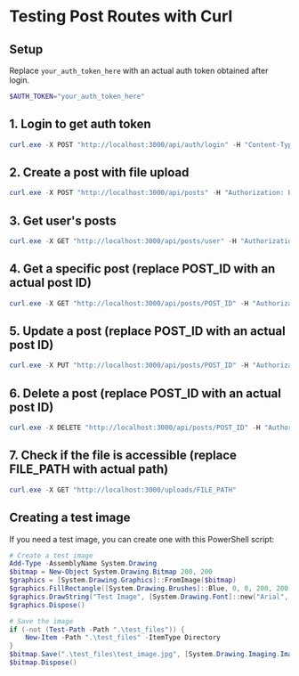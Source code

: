 # Testing Post Routes with Curl

## Setup

Replace `your_auth_token_here` with an actual auth token obtained after login.

```powershell
$AUTH_TOKEN="your_auth_token_here"
```

## 1. Login to get auth token

```powershell
curl.exe -X POST "http://localhost:3000/api/auth/login" -H "Content-Type: application/json" -d "{\"username\": \"admin\", \"password\": \"admin123\"}"
```

## 2. Create a post with file upload

```powershell
curl.exe -X POST "http://localhost:3000/api/posts" -H "Authorization: Bearer $AUTH_TOKEN" -F "title=Test Post with File Upload" -F "caption=This is a test post with a file upload" -F "post_category=1" -F "file=@./test_files/test_image.jpg"
```

## 3. Get user's posts

```powershell
curl.exe -X GET "http://localhost:3000/api/posts/user" -H "Authorization: Bearer $AUTH_TOKEN"
```

## 4. Get a specific post (replace POST_ID with an actual post ID)

```powershell
curl.exe -X GET "http://localhost:3000/api/posts/POST_ID" -H "Authorization: Bearer $AUTH_TOKEN"
```

## 5. Update a post (replace POST_ID with an actual post ID)

```powershell
curl.exe -X PUT "http://localhost:3000/api/posts/POST_ID" -H "Authorization: Bearer $AUTH_TOKEN" -H "Content-Type: application/json" -d "{\"title\": \"Updated Test Post\", \"caption\": \"This post has been updated\"}"
```

## 6. Delete a post (replace POST_ID with an actual post ID)

```powershell
curl.exe -X DELETE "http://localhost:3000/api/posts/POST_ID" -H "Authorization: Bearer $AUTH_TOKEN"
```

## 7. Check if the file is accessible (replace FILE_PATH with actual path)

```powershell
curl.exe -X GET "http://localhost:3000/uploads/FILE_PATH"
```

## Creating a test image

If you need a test image, you can create one with this PowerShell script:

```powershell
# Create a test image
Add-Type -AssemblyName System.Drawing
$bitmap = New-Object System.Drawing.Bitmap 200, 200
$graphics = [System.Drawing.Graphics]::FromImage($bitmap)
$graphics.FillRectangle([System.Drawing.Brushes]::Blue, 0, 0, 200, 200)
$graphics.DrawString("Test Image", [System.Drawing.Font]::new("Arial", 16), [System.Drawing.Brushes]::White, 40, 80)
$graphics.Dispose()

# Save the image
if (-not (Test-Path -Path ".\test_files")) {
    New-Item -Path ".\test_files" -ItemType Directory
}
$bitmap.Save(".\test_files\test_image.jpg", [System.Drawing.Imaging.ImageFormat]::Jpeg)
$bitmap.Dispose()
```
